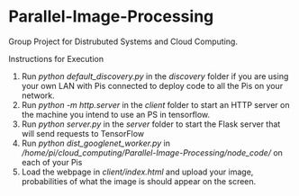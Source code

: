 # Parallel-Image-Processing

Group Project for Distrubuted Systems and Cloud Computing. 

Instructions for Execution
1. Run *python default_discovery.py* in the *discovery* folder if you are using your own LAN with Pis connected to deploy code to all the Pis on your network. 
2. Run *python -m http.server* in the *client* folder to start an HTTP server on the machine you intend to use an PS in tensorflow. 
3. Run *python server.py* in the *server* folder to start the Flask server that will send requests to TensorFlow
4. Run *python dist_googlenet_worker.py* in */home/pi/cloud_computing/Parallel-Image-Processing/node_code/* on each of your Pis
5. Load the webpage in *client/index.html* and upload your image, probabilities of what the image is should appear on the screen.
